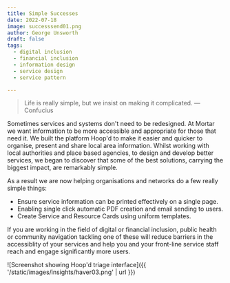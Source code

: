 ```yaml
---
title: Simple Successes
date: 2022-07-18
image: successsend01.png
author: George Unsworth
draft: false
tags:
  - digital inclusion
  - financial inclusion
  - information design
  - service design
  - service pattern

---
```


> Life is really simple, but we insist on making it complicated. ― Confucius

Sometimes services and systems don't need to be redesigned. At Mortar we want information to be more accessible and appropriate for those that need it. We built the platform Hoop'd to make it easier and quicker to organise, present and share local area information. Whilst working with local authorities and place based agencies, to design and develop better services, we began to discover that some of the best solutions, carrying the biggest impact, are remarkably simple. 

As a result we are now helping organisations and networks do a few really simple things:

- Ensure service information can be printed effectively on a single page.
- Enabling single click automatic PDF creation and email sending to users.  
- Create Service and Resource Cards using uniform templates. 

If you are working in the field of digital or financial inclusion, public health or community navigation tackling one of these will reduce barriers in the accessiblity of your services and help you and your front-line service staff reach and engage significantly more users.

![Screenshot showing Hoop'd triage interface]({{ '/static/images/insights/haver03.png' | url }})

